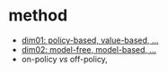 # method

* [dim01: policy-based, value-based, ...](https://github.com/tttor/rl-foundation/tree/master/method/dim01)
* [dim02: model-free, model-based, ...](https://github.com/tttor/rl-foundation/tree/master/method/dim02)
* on-policy _vs_ off-policy,
